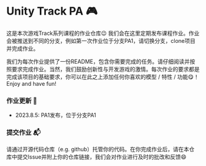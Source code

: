 # Unity Track PA :video_game: 

这是本次游戏Track系列课程的作业仓库:wink: 我们会在这里定期发布课程作业。作业会被推送到不同的分支，例如第一次作业位于分支PA1，请切换分支，clone项目并完成作业。

我们为每次作业提供了一份README，包含你需要完成的任务。请仔细阅读并按照要求完成作业。当然，我们鼓励创新性与开发游戏的激情。每次作业的要求都是完成该项目的基础要求，你可以在此之上添加任何你喜欢的模型 / 特性 / 功能:yum:！Enjoy and have fun!

### 作业更新 :memo:

- 2023.8.5: PA1发布，位于分支PA1

### 提交作业 :mailbox_with_mail:

请通过开源代码仓库（e.g. github）托管你的代码。在你完成作业后，请在本仓库中提交Issue并附上你的仓库链接，我们会对作业进行及时的批改和反馈:smile:

